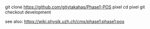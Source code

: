 git clone https://github.com/gitytakahas/Phase1-POS pixel
cd pixel
git checkout development

see also:
https://wiki.physik.uzh.ch/cms/phase1:phase1:pos
